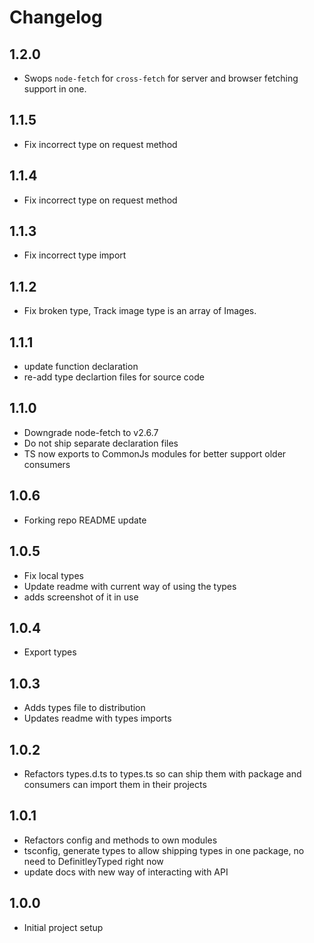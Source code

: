 # Changelog

## 1.2.0

- Swops `node-fetch` for `cross-fetch` for server and browser fetching support in one.

## 1.1.5

- Fix incorrect type on request method

## 1.1.4

- Fix incorrect type on request method

## 1.1.3

- Fix incorrect type import

## 1.1.2

- Fix broken type, Track image type is an array of Images.

## 1.1.1

- update function declaration
- re-add type declartion files for source code

## 1.1.0

- Downgrade node-fetch to v2.6.7
- Do not ship separate declaration files
- TS now exports to CommonJs modules for better support older consumers

## 1.0.6

- Forking repo README update

## 1.0.5

- Fix local types
- Update readme with current way of using the types
- adds screenshot of it in use

## 1.0.4

- Export types

## 1.0.3

- Adds types file to distribution
- Updates readme with types imports

## 1.0.2

- Refactors types.d.ts to types.ts so can ship them with package and consumers can import them in their projects

## 1.0.1

- Refactors config and methods to own modules
- tsconfig, generate types to allow shipping types in one package, no need to DefinitleyTyped right now
- update docs with new way of interacting with API

## 1.0.0

- Initial project setup
